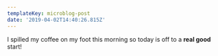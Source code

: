 ```yaml
---
templateKey: microblog-post
date: '2019-04-02T14:40:26.815Z'
---
```


I spilled my coffee on my foot this morning so today is off to a **real good** start!

